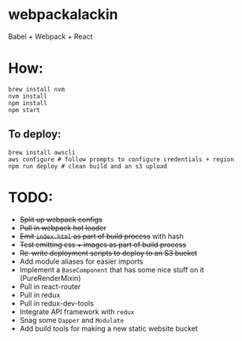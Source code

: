 # webpackalackin
Babel + Webpack + React

# How:
```
brew install nvm
nvm install
npm install
npm start
```

## To deploy:
```
brew install awscli
aws configure # follow prompts to configure credentials + region
npm run deploy # clean build and an s3 upload
```

# TODO:
* ~~Split up webpack configs~~
* ~~Pull in webpack hot loader~~
* ~~Emit `index.html` as part of build process~~ with hash
* ~~Test emitting css + images as part of build process~~
* ~~Re-write deployment scripts to deploy to an S3 bucket~~
* Add module aliases for easier imports
* Implement a `BaseComponent` that has some nice stuff on it (PureRenderMixin)
* Pull in react-router
* Pull in redux
* Pull in redux-dev-tools
* Integrate API framework with `redux`
* Snag some `Dapper` and `Modulate`
* Add build tools for making a new static website bucket